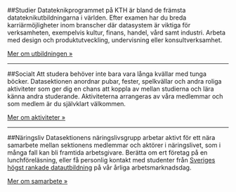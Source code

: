##Studier
Datateknikprogrammet på KTH är bland de främsta datateknikutbildningarna i världen. Efter examen har du breda karriärmöjligheter inom branscher där datasystem är viktiga för verksamheten, exempelvis kultur, finans, handel, vård samt industri. Arbeta med design och produktutveckling, undervisning eller konsultverksamhet.

<a href="/studier" class="action">Mer om utbildningen &raquo;</a>

<hr>

##Socialt
Att studera behöver inte bara vara långa kvällar med tunga böcker. Datasektionen anordnar pubar, fester, spelkvällar och andra roliga aktiviteter som ger dig en chans att koppla av mellan studierna och lära känna andra studerande. Aktiviteterna arrangeras av våra medlemmar och som medlem är du självklart välkommen.

<a href="/socialt" class="action">Mer om aktiviteter &raquo;</a>

<hr>

##Näringsliv
Datasektionens näringslivsgrupp arbetar aktivt för ett nära samarbete mellan sektionens medlemmar och aktörer i näringslivet, som i många fall kan bli framtida arbetsgivare. Berätta om ert företag på en lunchföreläsning, eller få personlig kontakt med studenter från <a href="http://www.topuniversities.com/university-rankings/university-subject-rankings/2015/computer-science-information-systems#sorting=rank+region=+country=203+faculty=+stars=false+search=" target="_blank">Sveriges högst rankade datautbildning</a> på vår årliga arbetsmarknadsdag.

<a href="/studier" class="action">Mer om samarbete &raquo;</a>
